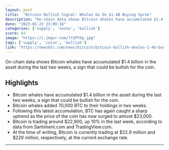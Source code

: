 ```yaml
---
layout: post
title:  "Bitcoin Bullish Signal: Whales Go On $1.4B Buying Spree"
description: "On-chain data shows Bitcoin whales have accumulated $1.4 billion in the asset during the last two weeks, a sign that could be bullish for the coin."
date: "2023-01-23 23:09:16"
categories: ['supply', 'coins', 'bullish']
score: 83
image: "https://i.imgur.com/lY2PY5p.jpg"
tags: ['supply', 'coins', 'bullish']
link: "https://newsbtc.com/news/bitcoin/bitcoin-bullish-whales-1-4b-buying-spree/"
---
```


On-chain data shows Bitcoin whales have accumulated $1.4 billion in the asset during the last two weeks, a sign that could be bullish for the coin.

## Highlights

- Bitcoin whales have accumulated $1.4 billion in the asset during the last two weeks, a sign that could be bullish for the coin.
- Bitcoin whales added 70,000 BTC to their holdings in two weeks.
- Following this latest accumulation, BTC has again caught a sharp uptrend as the price of the coin has now surged to almost $23,000.
- Bitcoin is trading around $22,900, up 10% in the last week, according to data from Santiment.com and TradingView.com.
- At the time of writing, Bitcoin is currently trading at $22.9 million and $229 million, respectively, at the current exchange rate.

---
